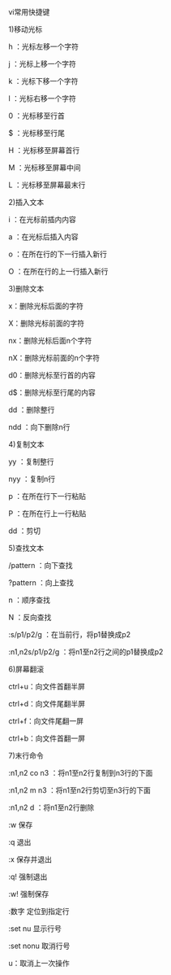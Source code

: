 vi常用快捷键



1)移动光标



h ：光标左移一个字符

j ：光标上移一个字符

k ：光标下移一个字符

l ：光标右移一个字符



0 ：光标移至行首

$ ：光标移至行尾



H ：光标移至屏幕首行

M ：光标移至屏幕中间

L ：光标移至屏幕最末行



2)插入文本



i ：在光标前插内内容

a ：在光标后插入内容

o ：在所在行的下一行插入新行

O ：在所在行的上一行插入新行





3)删除文本



x：删除光标后面的字符

X：删除光标前面的字符

nx：删除光标后面n个字符

nX：删除光标前面的n个字符

d0：删除光标至行首的内容

d$：删除光标至行尾的内容

dd ：删除整行

ndd ：向下删除n行



4)复制文本



yy ：复制整行

nyy ：复制n行

p ：在所在行下一行粘贴

P ：在所在行上一行粘贴

dd ：剪切



5)查找文本



/pattern ：向下查找

?pattern ：向上查找

n ：顺序查找

N ：反向查找

:s/p1/p2/g ：在当前行，将p1替换成p2

:n1,n2s/p1/p2/g ：将n1至n2行之间的p1替换成p2





6)屏幕翻滚



ctrl+u：向文件首翻半屏

ctrl+d：向文件尾翻半屏

ctrl+f：向文件尾翻一屏

ctrl+b：向文件首翻一屏



7)末行命令



:n1,n2 co n3  ：将n1至n2行复制到n3行的下面

:n1,n2 m n3 ：将n1至n2行剪切至n3行的下面

:n1,n2 d ：将n1至n2行删除



:w  保存

:q  退出

:x  保存并退出

:q!  强制退出

:w!  强制保存

:数字 定位到指定行

:set nu 显示行号

:set nonu 取消行号

u：取消上一次操作